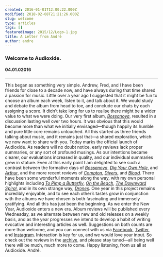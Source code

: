 ```yaml
---
created: 2016-01-01T12:00:22.000Z
modified: 2018-02-08T21:21:26.000Z
slug: welcome
type: articles
tags: []
featuredimage: 2015/12/Logo-1.jpg
title: A Letter from André
author: andre
---
```

### Welcome to Audioxide.
#### 04\.01.02016
------

This began as something very simple. Andrew, Fred, and I have been friends for close to a decade now, and have always during that time shared a passion for music. Little over a year ago I suggested that it might be fun to choose an album each week, listen to it, and talk about it. We would study and debate the album from head to toe, and conclude our chats by each assigning a score. It didn’t take long for us to realise there might be a wider value to what we were doing. Our very first album, *[Bossanova](<http://audioxide.com/reviews/bossanova/>)*, resulted in a discussion lasting well over two hours. It was obvious that this would become more than what we initially envisaged—though happily its humble and pure little core remains untouched. All this started as three friends talking about music, and it remains just that—a shared exploration, which we now want to share with you.
Today marks the official launch of Audioxide. As readers will no doubt notice, early reviews lack proper summaries, or any sort of profound musings. As our intentions became clearer, our evaluations increased in quality, and our individual summaries grew in stature. Even at this early point I am delighted to see such a contrast between the formative days of *[Bossanova](<http://audioxide.com/reviews/bossanova/>)*, *[Dig Your Own Hole](<http://audioxide.com/reviews/dig-your-own-hole/>)*, and *[Arthur](<http://audioxide.com/reviews/arthur/>)*, and the more recent reviews of *[Compton](<http://audioxide.com/reviews/compton/>)*, *[Divers](<http://audioxide.com/reviews/divers/>)*, and *[Blood](<http://audioxide.com/reviews/blood/>)*. There have been some wonderful moments along the way, with my own personal highlights including *[To Pimp a Butterfly](<http://audioxide.com/reviews/to-pimp-a-butterfly/>)*, *[On the Beach](<http://audioxide.com/reviews/on-the-beach/>)*, *[The Downward Spiral](<http://audioxide.com/reviews/the-downward-spiral/>)*, and in its own strange way, *[Drones](<http://audioxide.com/reviews/drones/>)*. One year in this project remains incredibly enjoyable, and to see each other’s tastes grow in conjunction with the albums we have chosen is both fascinating and immensely gratifying. And all this has just been the beginning. As we enter the New Year, Audioxide enters a new era.
Album reviews will be published every Wednesday, as we alternate between new and old releases on a weekly basis, and as the year progresses we intend to develop a habit of writing evocative and interesting articles as well. Suggestions on both counts are more than welcome, and you can connect with us via [Facebook](<https://www.facebook.com/Audioxide/>), [Twitter](<https://twitter.com/Audioxide_>), and [Instagram](<https://www.instagram.com/audioxide_/>). Interaction is key for us, and we would love your input.
So check out the reviews in the [archive](<http://audioxide.com/reviews/>), and please stay tuned—all being well there will be much, much more to come.
Happy listening, from us all at Audioxide.
André.